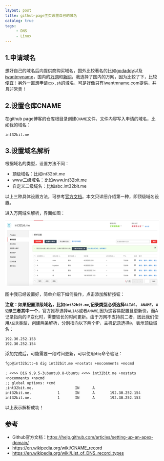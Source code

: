 ```yaml
---
layout: post
title: github-page主页设置自己的域名
catalog: true
tags:
     - DNS
     - Linux
---
```

## 1.申请域名

想好自己的域名后向提供商购买域名，国外比较著名的比如[godaddy](http://godaddy.com)以及[iwantmyname](https://iwantmyname.com)，国内的[万网](https://wanwang.aliyun.com/)和[新网](http://www.xinnet.com/)，我选择了国内的万网，因为比较了下，比较便宜！另外一直想申请`xxx.sh`的域名，可是好像只有iwantmname.com提供，并且非常贵！

## 2.设置仓库CNAME

在github page博客的仓库根目录创建`CNAME`文件，文件内容写入申请的域名，比如我的域名：

```
int32bit.me
```

## 3.设置域名解析

根据域名的类型，设置方法不同：

* 顶级域名：比如int32bit.me
* www二级域名：比如www.int32bit.me
* 自定义二级域名：比如abc.int32bit.me

以上三种具体设置方法，可参考[官方文档](https://help.github.com/articles/quick-start-setting-up-a-custom-domain/)。本文只详细介绍第一种，即顶级域名设置。

进入万网域名解析，界面如图：

![万网域名解析](/img/posts/github-page主页设置自己的域名/wanwang.png)

图中我已经设置好，简单介绍下如何操作，点击添加解析按钮：

**注意：如果配置顶级域名，比如`int32bit.me`,记录类型必须选择`ALIAS`、 `ANAME`、`A记录`三者其中一个**，官方推荐选择`ALIAS`或者`ANAME`,因为这容易配置且更新快，而A记录指向的IP变化时，需要较长的时间更新。由于万网不支持前二者，因此我们使用`A记录`类型，创建两条解析，分别指向以下两个IP，主机记录选择`@`，表示顶级域名：

```
192.30.252.153
192.30.252.154
```

添加完成后，可能需要一段时间更新，可以使用`dig`命令验证：

```
fgp@int32bit:~$ dig int32bit.me +nostats +nocomments +nocmd

; <<>> DiG 9.9.5-3ubuntu0.8-Ubuntu <<>> int32bit.me +nostats +nocomments +nocmd
;; global options: +cmd
;int32bit.me.                   IN      A
int32bit.me.            1       IN      A       192.30.252.154
int32bit.me.            1       IN      A       192.30.252.153
```

以上表示解析成功！

## 参考

* Github官方文档：https://help.github.com/articles/setting-up-an-apex-domain/
* https://en.wikipedia.org/wiki/CNAME_record
* https://en.wikipedia.org/wiki/List_of_DNS_record_types
